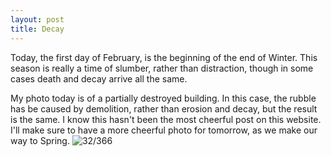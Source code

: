 ```yaml
---
layout: post
title: Decay
---
```

Today, the first day of February, is the beginning of the end of Winter. This season is really a time of slumber, rather than distraction, though in some cases death and decay arrive all the same.
<!--break-->
My photo today is of a partially destroyed building. In this case, the rubble has be caused by demolition, rather than erosion and decay, but the result is the same. I know this hasn't been the most cheerful post on this website. I'll make sure to have a more cheerful photo for tomorrow, as we make our way to Spring.
![32/366](media.humanboring.net/photos/2016-02-01.jpeg)